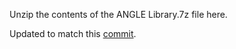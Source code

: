 Unzip the contents of the ANGLE Library.7z file here.

Updated to match this [commit](https://github.com/google/angle/commit/7c83a3635d623f090b94b6bdaaad9152fede12f3).
